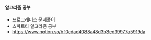 #### 알고리즘 공부

- 프로그래머스 문제풀이
- 스파르타 알고리즘 공부
 - https://www.notion.so/bf0cdad4088a48d3b3ed39977a5919da
